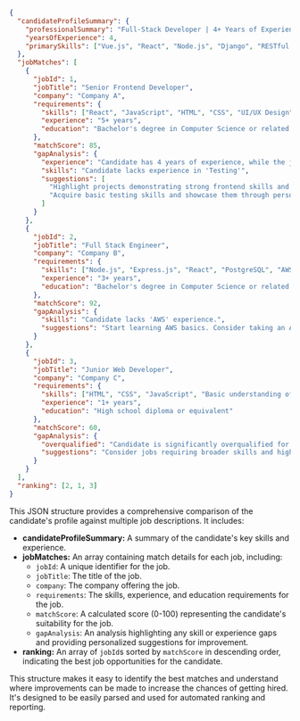 ```json
{
  "candidateProfileSummary": {
    "professionalSummary": "Full-Stack Developer | 4+ Years of Experience. A resourceful developer specializing in designing and building modern web applications with Vue.js, React, Node.js, and Django, delivering scalable solutions. Expert in RESTful API design, JWT authentication, and cross-platform optimization. Proven ability to design intuitive, visually engaging interfaces including role-based dashboards, dynamic reports, and high-conversion landing pages paired with scalable backend systems.",
    "yearsOfExperience": 4,
    "primarySkills": ["Vue.js", "React", "Node.js", "Django", "RESTful APIs", "JWT"]
  },
  "jobMatches": [
    {
      "jobId": 1,
      "jobTitle": "Senior Frontend Developer",
      "company": "Company A",
      "requirements": {
        "skills": ["React", "JavaScript", "HTML", "CSS", "UI/UX Design", "Testing"],
        "experience": "5+ years",
        "education": "Bachelor's degree in Computer Science or related field"
      },
      "matchScore": 85,
      "gapAnalysis": {
        "experience": "Candidate has 4 years of experience, while the job requires 5+ years.",
        "skills": "Candidate lacks experience in 'Testing'",
        "suggestions": [
          "Highlight projects demonstrating strong frontend skills and complex UI development to compensate for experience.",
          "Acquire basic testing skills and showcase them through personal projects or online certifications."
        ]
      }
    },
    {
      "jobId": 2,
      "jobTitle": "Full Stack Engineer",
      "company": "Company B",
      "requirements": {
        "skills": ["Node.js", "Express.js", "React", "PostgreSQL", "AWS", "Docker"],
        "experience": "3+ years",
        "education": "Bachelor's degree in Computer Science or related field"
      },
      "matchScore": 92,
      "gapAnalysis": {
        "skills": "Candidate lacks 'AWS' experience.",
        "suggestions": "Start learning AWS basics. Consider taking an AWS certification course relevant to backend development."
      }
    },
    {
      "jobId": 3,
      "jobTitle": "Junior Web Developer",
      "company": "Company C",
      "requirements": {
        "skills": ["HTML", "CSS", "JavaScript", "Basic understanding of backend"],
        "experience": "1+ years",
        "education": "High school diploma or equivalent"
      },
      "matchScore": 60,
      "gapAnalysis": {
        "overqualified": "Candidate is significantly overqualified for this role.",
        "suggestions": "Consider jobs requiring broader skills and higher experience to maximize potential."
      }
    }
  ],
  "ranking": [2, 1, 3]
}
```


This JSON structure provides a comprehensive comparison of the candidate's profile against multiple job descriptions. It includes:

* **candidateProfileSummary:** A summary of the candidate's key skills and experience.
* **jobMatches:** An array containing match details for each job, including:
    * `jobId`: A unique identifier for the job.
    * `jobTitle`: The title of the job.
    * `company`: The company offering the job.
    * `requirements`: The skills, experience, and education requirements for the job.
    * `matchScore`: A calculated score (0-100) representing the candidate's suitability for the job.
    * `gapAnalysis`: An analysis highlighting any skill or experience gaps and providing personalized suggestions for improvement.
* **ranking:** An array of `jobId`s sorted by `matchScore` in descending order, indicating the best job opportunities for the candidate.


This structure makes it easy to identify the best matches and understand where improvements can be made to increase the chances of getting hired. It's designed to be easily parsed and used for automated ranking and reporting.